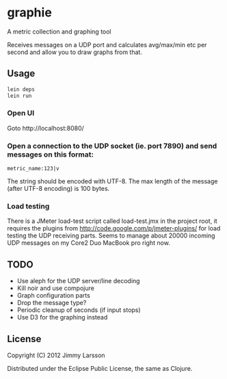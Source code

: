 # graphie
A metric collection and graphing tool

Receives messages on a UDP port and calculates avg/max/min etc per second and allow you to draw graphs from that.

## Usage

```bash
lein deps
lein run
```

### Open UI
Goto http://localhost:8080/

### Open a connection to the UDP socket (ie. port 7890) and send messages on this format:
```
metric_name:123|v
```
The string should be encoded with UTF-8. The max length of the message (after UTF-8 encoding) is 100 bytes.

### Load testing
There is a JMeter load-test script called load-test.jmx in the project root,
it requires the plugins from http://code.google.com/p/jmeter-plugins/ for load testing the UDP receiving parts.
Seems to manage about 20000 incoming UDP messages on my Core2 Duo MacBook pro right now.

## TODO
* Use aleph for the UDP server/line decoding
* Kill noir and use compojure
* Graph configuration parts
* Drop the message type?
* Periodic cleanup of seconds (if input stops)
* Use D3 for the graphing instead

## License

Copyright (C) 2012 Jimmy Larsson

Distributed under the Eclipse Public License, the same as Clojure.
